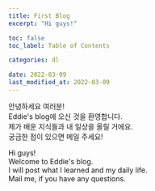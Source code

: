 ```yaml
---
title: First Blog
excerpt: "Hi guys!"

toc: false
toc_label: Table of Contents

categories: dl

date: 2022-03-09
last_modified_at: 2022-03-09
---
```


안녕하세요 여러분!  
Eddie's blog에 오신 것을 환영합니다.  
제가 배운 지식들과 내 일상을 올릴 거에요.  
궁금한 점이 있으면 메일 주세요!  

Hi guys!  
Welcome to Eddie's blog.  
I will post what I learned and my daily life.  
Mail me, if you have any questions.
